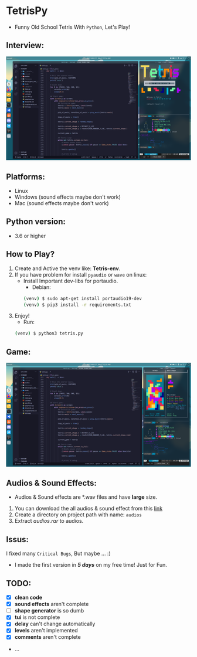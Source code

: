 # TetrisPy
- Funny Old School Tetris With `Python`, Let's Play!
## Interview:
![image](https://github.com/mehrdad-mixtape/TetrisPy/blob/master/index.png)

## Platforms:
- Linux
- Windows (sound effects maybe don't work)
- Mac (sound effects maybe don't work)

## Python version:
- 3.6 or higher

## How to Play?
1. Create and Active the venv like: **Tetris-env**.
2. If you have problem for install `pyaudio` or `wave` on linux:
    - Install Important dev-libs for portaudio.
        - Debian: 
        ```bash
        (venv) $ sudo apt-get install portaudio19-dev
        (venv) $ pip3 install -r requirements.txt
        ```
3. Enjoy!
    - Run:
    ```bash
    (venv) $ python3 tetris.py
    ```

## Game:
![image](https://github.com/mehrdad-mixtape/TetrisPy/blob/master/index2.png)

## Audios & Sound Effects:
 - Audios & Sound effects are *.wav files and have **large** size.
 1. You can download the all audios & sound effect from this [link](https://drive.google.com/file/d/1QfO3Gv5QSvyZmKgrRNVax6bBWKC4jhJG/view?usp=sharing)
 2. Create a directory on project path with name: `audios`
 3. Extract *audios.rar* to audios.

## Issus:
I fixed many `Critical Bugs`, But maybe ... :)
- I made the first version in ***5 days*** on my free time! Just for Fun.

## TODO:
- [x] **clean code**
- [x] **sound effects** aren't complete
- [ ] **shape generator** is so dumb
- [x] **tui** is not complete
- [x] **delay** can't change automatically
- [x] **levels** aren't implemented
- [x] **comments** aren't complete
- ...
